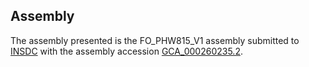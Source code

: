 

Assembly
--------

The assembly presented is the FO\_PHW815\_V1 assembly submitted to
[INSDC](http://www.insdc.org) with the assembly accession
[GCA\_000260235.2](http://www.ebi.ac.uk/ena/data/view/GCA_000260235.2).
